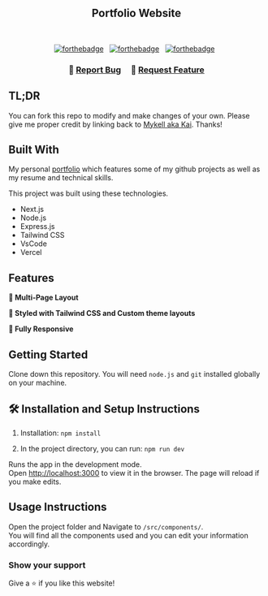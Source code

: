 <h2 align="center">
  Portfolio Website<br/>
  <a href="http://soumya-jit.tech/" target="_blank"></a>
</h2>


<br/>

<center>

[![forthebadge](https://forthebadge.com/images/badges/built-with-love.svg)](https://forthebadge.com) &nbsp;
[![forthebadge](https://forthebadge.com/images/badges/made-with-javascript.svg)](https://forthebadge.com) &nbsp;
[![forthebadge](https://forthebadge.com/images/badges/open-source.svg)](https://forthebadge.com) &nbsp;


</center>

<h3 align="center">
    🔹
    <a href="https://github.com/kaishigui/portfolio/issues">Report Bug</a> &nbsp; &nbsp;
    🔹
    <a href="https://github.com/kaishigui/portfolio/issues">Request Feature</a>
</h3>

## TL;DR

You can fork this repo to modify and make changes of your own. Please give me proper credit by linking back to [Mykell aka Kai](https://github.com/kaishigui/portfolio). Thanks!

## Built With

My personal <a href="portfolio-kaishigui.vercel.app" target="_blank"> portfolio</a> which features some of my github projects as well as my resume and technical skills.<br/>

This project was built using these technologies.

- Next.js
- Node.js
- Express.js
- Tailwind CSS
- VsCode
- Vercel

## Features

**📖 Multi-Page Layout**

**🎨 Styled with Tailwind CSS and Custom theme layouts**

**📱 Fully Responsive**

## Getting Started

Clone down this repository. You will need `node.js` and `git` installed globally on your machine.

## 🛠 Installation and Setup Instructions

1. Installation: `npm install`

2. In the project directory, you can run: `npm run dev`

Runs the app in the development mode.\
Open [http://localhost:3000](http://localhost:3000) to view it in the browser.
The page will reload if you make edits.

## Usage Instructions

Open the project folder and Navigate to `/src/components/`. <br/>
You will find all the components used and you can edit your information accordingly.

### Show your support

Give a ⭐ if you like this website!
